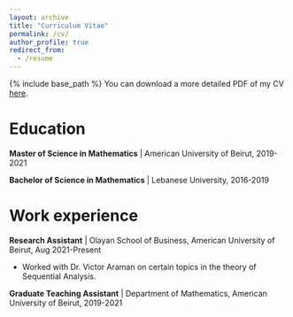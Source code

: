 ```yaml
---
layout: archive
title: "Curriculum Vitae"
permalink: /cv/
author_profile: true
redirect_from:
  - /resume
---
```


{% include base_path %}
You can download a more detailed PDF of my CV [here](/files/CV.pdf).


# Education

**Master of Science in Mathematics** |
American University of Beirut, 2019-2021

**Bachelor of Science in Mathematics** |
Lebanese University, 2016-2019


# Work experience

 **Research Assistant** | 
 Olayan School of Business, American University of Beirut, Aug 2021-Present
   * Worked with Dr. Victor Araman on certain topics in the theory of Sequential Analysis.
  

 **Graduate Teaching Assistant** |
 Department of Mathematics, American University of Beirut, 2019-2021
 
